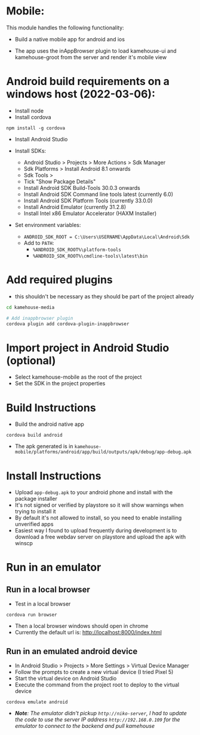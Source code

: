 # Mobile:

This module handles the following functionality:

* Build a native mobile app for android and ios

* The app uses the inAppBrowser plugin to load kamehouse-ui and kamehouse-groot from the server and render it's mobile view 

# Android build requirements on a windows host (2022-03-06):

- Install node
- Install cordova

`npm install -g cordova`

- Install Android Studio

- Install SDKs:
  - Android Studio > Projects > More Actions > Sdk Manager
  - Sdk Platforms > Install Android 8.1 onwards
  - Sdk Tools >
  - Tick "Show Package Details"
  - Install Android SDK Build-Tools 30.0.3 onwards
  - Install Android SDK Command line tools latest (currently 6.0)
  - Install Android SDK Platform Tools (currently 33.0.0)
  - Install Android Emulator (currently 31.2.8)
  - Install Intel x86 Emulator Accelerator (HAXM Installer)

- Set environment variables: 
  - `ANDROID_SDK_ROOT = C:\Users\USERNAME\AppData\Local\Android\Sdk`
  - Add to `PATH`:
    - `%ANDROID_SDK_ROOT%\platform-tools`
    - `%ANDROID_SDK_ROOT%\cmdline-tools\latest\bin`

# Add required plugins 
- this shouldn't be necessary as they should be part of the project already

```sh
cd kamehouse-media

# Add inappbrowser plugin
cordova plugin add cordova-plugin-inappbrowser
```

# Import project in Android Studio (optional)

- Select kamehouse-mobile as the root of the project
- Set the SDK in the project properties 

# Build Instructions

- Build the android native app

`cordova build android`

- The apk generated is in `kamehouse-mobile/platforms/android/app/build/outputs/apk/debug/app-debug.apk`

# Install Instructions

- Upload `app-debug.apk` to your android phone and install with the package installer
- It's not signed or verified by playstore so it will show warnings when trying to install it
- By default it's not allowed to install, so you need to enable installing unverified apps
- Easiest way I found to upload frequently during development is to download a free webdav server on playstore and upload the apk with winscp

# Run in an emulator

## Run in a local browser

- Test in a local browser

`cordova run browser`

- Then a local browser windows should open in chrome
- Currently the default url is: [http://localhost:8000/index.html](http://localhost:8000/index.html)

## Run in an emulated android device

- In Android Studio > Projects > More Settings > Virtual Device Manager
- Follow the prompts to create a new virtual device (I tried Pixel 5)
- Start the virtual device on Android Studio
- Execute the command from the project root to deploy to the virtual device

`cordova emulate android`

- *__Note__: The emulator didn't pickup `http://niko-server`, I had to update the code to use the server IP address `http://192.168.0.109` for the emulator to connect to the backend and pull kamehouse*
